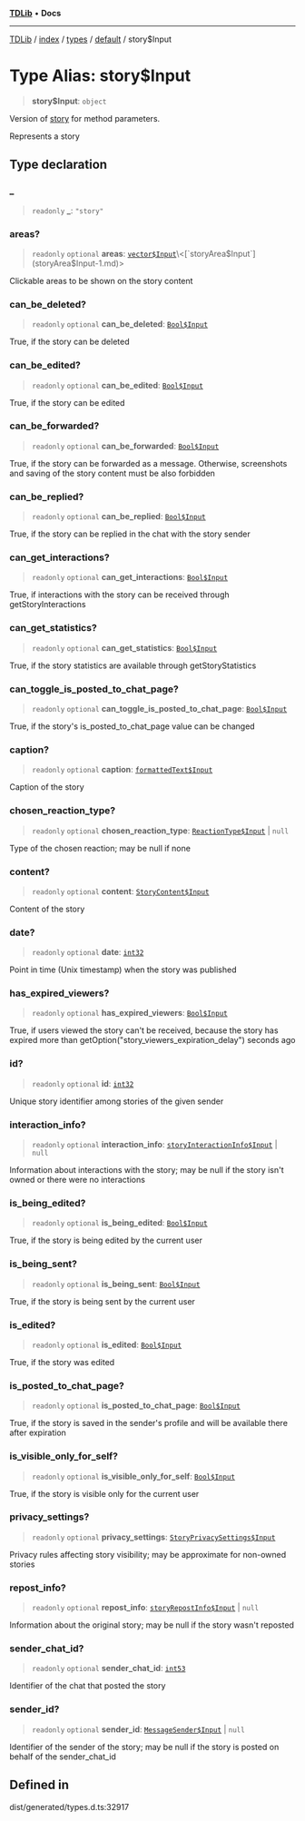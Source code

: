 [**TDLib**](../../../../../../README.md) • **Docs**

***

[TDLib](../../../../../../modules.md) / [index](../../../../../README.md) / [types](../../../README.md) / [default](../README.md) / story$Input

# Type Alias: story$Input

> **story$Input**: `object`

Version of [story](story-1.md) for method parameters.

Represents a story

## Type declaration

### \_

> `readonly` **\_**: `"story"`

### areas?

> `readonly` `optional` **areas**: [`vector$Input`](vector$Input.md)\<[`storyArea$Input`](storyArea$Input-1.md)\>

Clickable areas to be shown on the story content

### can\_be\_deleted?

> `readonly` `optional` **can\_be\_deleted**: [`Bool$Input`](Bool$Input.md)

True, if the story can be deleted

### can\_be\_edited?

> `readonly` `optional` **can\_be\_edited**: [`Bool$Input`](Bool$Input.md)

True, if the story can be edited

### can\_be\_forwarded?

> `readonly` `optional` **can\_be\_forwarded**: [`Bool$Input`](Bool$Input.md)

True, if the story can be forwarded as a message. Otherwise, screenshots and saving of the story content must be also forbidden

### can\_be\_replied?

> `readonly` `optional` **can\_be\_replied**: [`Bool$Input`](Bool$Input.md)

True, if the story can be replied in the chat with the story sender

### can\_get\_interactions?

> `readonly` `optional` **can\_get\_interactions**: [`Bool$Input`](Bool$Input.md)

True, if interactions with the story can be received through getStoryInteractions

### can\_get\_statistics?

> `readonly` `optional` **can\_get\_statistics**: [`Bool$Input`](Bool$Input.md)

True, if the story statistics are available through getStoryStatistics

### can\_toggle\_is\_posted\_to\_chat\_page?

> `readonly` `optional` **can\_toggle\_is\_posted\_to\_chat\_page**: [`Bool$Input`](Bool$Input.md)

True, if the story's is_posted_to_chat_page value can be changed

### caption?

> `readonly` `optional` **caption**: [`formattedText$Input`](formattedText$Input-1.md)

Caption of the story

### chosen\_reaction\_type?

> `readonly` `optional` **chosen\_reaction\_type**: [`ReactionType$Input`](ReactionType$Input.md) \| `null`

Type of the chosen reaction; may be null if none

### content?

> `readonly` `optional` **content**: [`StoryContent$Input`](StoryContent$Input.md)

Content of the story

### date?

> `readonly` `optional` **date**: [`int32`](int32-1.md)

Point in time (Unix timestamp) when the story was published

### has\_expired\_viewers?

> `readonly` `optional` **has\_expired\_viewers**: [`Bool$Input`](Bool$Input.md)

True, if users viewed the story can't be received, because the story has expired more than getOption("story_viewers_expiration_delay") seconds ago

### id?

> `readonly` `optional` **id**: [`int32`](int32-1.md)

Unique story identifier among stories of the given sender

### interaction\_info?

> `readonly` `optional` **interaction\_info**: [`storyInteractionInfo$Input`](storyInteractionInfo$Input-1.md) \| `null`

Information about interactions with the story; may be null if the story isn't owned or there were no interactions

### is\_being\_edited?

> `readonly` `optional` **is\_being\_edited**: [`Bool$Input`](Bool$Input.md)

True, if the story is being edited by the current user

### is\_being\_sent?

> `readonly` `optional` **is\_being\_sent**: [`Bool$Input`](Bool$Input.md)

True, if the story is being sent by the current user

### is\_edited?

> `readonly` `optional` **is\_edited**: [`Bool$Input`](Bool$Input.md)

True, if the story was edited

### is\_posted\_to\_chat\_page?

> `readonly` `optional` **is\_posted\_to\_chat\_page**: [`Bool$Input`](Bool$Input.md)

True, if the story is saved in the sender's profile and will be available there after expiration

### is\_visible\_only\_for\_self?

> `readonly` `optional` **is\_visible\_only\_for\_self**: [`Bool$Input`](Bool$Input.md)

True, if the story is visible only for the current user

### privacy\_settings?

> `readonly` `optional` **privacy\_settings**: [`StoryPrivacySettings$Input`](StoryPrivacySettings$Input.md)

Privacy rules affecting story visibility; may be approximate for non-owned stories

### repost\_info?

> `readonly` `optional` **repost\_info**: [`storyRepostInfo$Input`](storyRepostInfo$Input-1.md) \| `null`

Information about the original story; may be null if the story wasn't reposted

### sender\_chat\_id?

> `readonly` `optional` **sender\_chat\_id**: [`int53`](int53-1.md)

Identifier of the chat that posted the story

### sender\_id?

> `readonly` `optional` **sender\_id**: [`MessageSender$Input`](MessageSender$Input.md) \| `null`

Identifier of the sender of the story; may be null if the story is posted on behalf of the sender_chat_id

## Defined in

dist/generated/types.d.ts:32917
